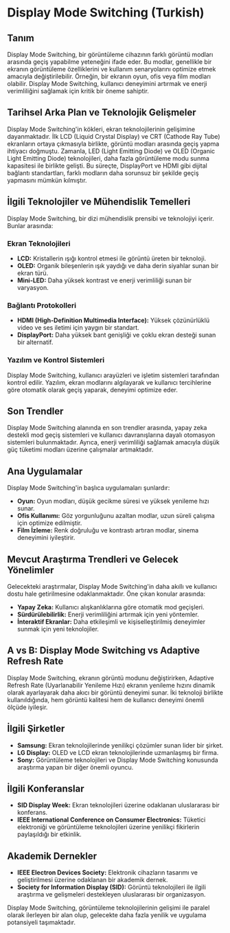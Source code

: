 # Display Mode Switching (Turkish)

## Tanım
Display Mode Switching, bir görüntüleme cihazının farklı görüntü modları arasında geçiş yapabilme yeteneğini ifade eder. Bu modlar, genellikle bir ekranın görüntüleme özelliklerini ve kullanım senaryolarını optimize etmek amacıyla değiştirilebilir. Örneğin, bir ekranın oyun, ofis veya film modları olabilir. Display Mode Switching, kullanıcı deneyimini artırmak ve enerji verimliliğini sağlamak için kritik bir öneme sahiptir.

## Tarihsel Arka Plan ve Teknolojik Gelişmeler
Display Mode Switching'in kökleri, ekran teknolojilerinin gelişimine dayanmaktadır. İlk LCD (Liquid Crystal Display) ve CRT (Cathode Ray Tube) ekranların ortaya çıkmasıyla birlikte, görüntü modları arasında geçiş yapma ihtiyacı doğmuştu. Zamanla, LED (Light Emitting Diode) ve OLED (Organic Light Emitting Diode) teknolojileri, daha fazla görüntüleme modu sunma kapasitesi ile birlikte gelişti. Bu süreçte, DisplayPort ve HDMI gibi dijital bağlantı standartları, farklı modların daha sorunsuz bir şekilde geçiş yapmasını mümkün kılmıştır.

## İlgili Teknolojiler ve Mühendislik Temelleri
Display Mode Switching, bir dizi mühendislik prensibi ve teknolojiyi içerir. Bunlar arasında:

### Ekran Teknolojileri
- **LCD:** Kristallerin ışığı kontrol etmesi ile görüntü üreten bir teknoloji.
- **OLED:** Organik bileşenlerin ışık yaydığı ve daha derin siyahlar sunan bir ekran türü.
- **Mini-LED:** Daha yüksek kontrast ve enerji verimliliği sunan bir varyasyon.

### Bağlantı Protokolleri
- **HDMI (High-Definition Multimedia Interface):** Yüksek çözünürlüklü video ve ses iletimi için yaygın bir standart.
- **DisplayPort:** Daha yüksek bant genişliği ve çoklu ekran desteği sunan bir alternatif.

### Yazılım ve Kontrol Sistemleri
Display Mode Switching, kullanıcı arayüzleri ve işletim sistemleri tarafından kontrol edilir. Yazılım, ekran modlarını algılayarak ve kullanıcı tercihlerine göre otomatik olarak geçiş yaparak, deneyimi optimize eder.

## Son Trendler
Display Mode Switching alanında en son trendler arasında, yapay zeka destekli mod geçiş sistemleri ve kullanıcı davranışlarına dayalı otomasyon sistemleri bulunmaktadır. Ayrıca, enerji verimliliği sağlamak amacıyla düşük güç tüketimi modları üzerine çalışmalar artmaktadır.

## Ana Uygulamalar
Display Mode Switching'in başlıca uygulamaları şunlardır:
- **Oyun:** Oyun modları, düşük gecikme süresi ve yüksek yenileme hızı sunar.
- **Ofis Kullanımı:** Göz yorgunluğunu azaltan modlar, uzun süreli çalışma için optimize edilmiştir.
- **Film İzleme:** Renk doğruluğu ve kontrastı artıran modlar, sinema deneyimini iyileştirir.

## Mevcut Araştırma Trendleri ve Gelecek Yönelimler
Gelecekteki araştırmalar, Display Mode Switching'in daha akıllı ve kullanıcı dostu hale getirilmesine odaklanmaktadır. Öne çıkan konular arasında:
- **Yapay Zeka:** Kullanıcı alışkanlıklarına göre otomatik mod geçişleri.
- **Sürdürülebilirlik:** Enerji verimliliğini artırmak için yeni yöntemler.
- **İnteraktif Ekranlar:** Daha etkileşimli ve kişiselleştirilmiş deneyimler sunmak için yeni teknolojiler.

## A vs B: Display Mode Switching vs Adaptive Refresh Rate
Display Mode Switching, ekranın görüntü modunu değiştirirken, Adaptive Refresh Rate (Uyarlanabilir Yenileme Hızı) ekranın yenileme hızını dinamik olarak ayarlayarak daha akıcı bir görüntü deneyimi sunar. İki teknoloji birlikte kullanıldığında, hem görüntü kalitesi hem de kullanıcı deneyimi önemli ölçüde iyileşir.

## İlgili Şirketler
- **Samsung:** Ekran teknolojilerinde yenilikçi çözümler sunan lider bir şirket.
- **LG Display:** OLED ve LCD ekran teknolojilerinde uzmanlaşmış bir firma.
- **Sony:** Görüntüleme teknolojileri ve Display Mode Switching konusunda araştırma yapan bir diğer önemli oyuncu.

## İlgili Konferanslar
- **SID Display Week:** Ekran teknolojileri üzerine odaklanan uluslararası bir konferans.
- **IEEE International Conference on Consumer Electronics:** Tüketici elektroniği ve görüntüleme teknolojileri üzerine yenilikçi fikirlerin paylaşıldığı bir etkinlik.

## Akademik Dernekler
- **IEEE Electron Devices Society:** Elektronik cihazların tasarımı ve geliştirilmesi üzerine odaklanan bir akademik dernek.
- **Society for Information Display (SID):** Görüntü teknolojileri ile ilgili araştırma ve gelişmeleri destekleyen uluslararası bir organizasyon. 

Display Mode Switching, görüntüleme teknolojilerinin gelişimi ile paralel olarak ilerleyen bir alan olup, gelecekte daha fazla yenilik ve uygulama potansiyeli taşımaktadır.